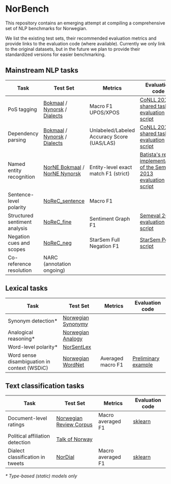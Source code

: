 # NorBench
This repository contains an emerging attempt at compiling a comprehensive set 
of NLP benchmarks for Norwegian.

We list the existing test sets, their recommended evaluation metrics 
and provide links to the evaluation code (where available). 
Currently we only link to the original datasets, 
but in the future we plan to provide their standardized versions for easier benchmarking.   

## Mainstream NLP tasks

| Task                        | Test Set               | Metrics| Evaluation code |
|-----------------------------|------------------------|--------|-----------------|
|PoS tagging                  |[Bokmaal](https://github.com/UniversalDependencies/UD_Norwegian-Bokmaal) / [Nynorsk](https://github.com/UniversalDependencies/UD_Norwegian-Nynorsk) / [Dialects](https://github.com/UniversalDependencies/UD_Norwegian-NynorskLIA)| Macro F1 UPOS/XPOS       | [CoNLL 2018 shared task evaluation script](https://universaldependencies.org/conll18/conll18_ud_eval.py)                |
|Dependency parsing           |[Bokmaal](https://github.com/UniversalDependencies/UD_Norwegian-Bokmaal) / [Nynorsk](https://github.com/UniversalDependencies/UD_Norwegian-Nynorsk) / [Dialects](https://github.com/UniversalDependencies/UD_Norwegian-NynorskLIA)                        |  Unlabeled/Labeled Accuracy Score (UAS/LAS)      | [CoNLL 2018 shared task evaluation script](https://universaldependencies.org/conll18/conll18_ud_eval.py)                |
|Named entity recognition     |[NorNE Bokmaal](https://github.com/ltgoslo/norne/tree/master/ud/nob) / [NorNE Nynorsk](https://github.com/ltgoslo/norne/tree/master/ud/nno)                        | Entity-level exact match F1 (strict)       | [Batista's re-implementation of the SemEval 2013 evaluation script](https://github.com/davidsbatista/NER-Evaluation)               |
|Sentence-level polarity      |[NoReC_sentence](https://github.com/ltgoslo/norec_sentence/)| Macro F1    |              |
|Structured sentiment analysis|[NoReC_fine](https://github.com/ltgoslo/norec_fine)                        | Sentiment Graph F1 |  [Semeval 2022 evaluation script](https://github.com/jerbarnes/semeval22_structured_sentiment/blob/master/evaluation/evaluate_single_dataset.py)              |
|Negation cues and scopes     |[NoReC_neg](https://github.com/ltgoslo/norec_neg/)                        |  StarSem Full Negation F1      | [StarSem Perl script](https://github.com/ltgoslo/norec_neg/blob/main/modeling/evaluation/eval.cd-sco.pl)                |
|Co-reference resolution      |NARC (annotation ongoing)                        |        |                 |


## Lexical tasks

| Task                        | Test Set               | Metrics| Evaluation code |
|-----------------------------|------------------------|--------|-----------------|
|Synonym detection*            |[Norwegian Synonymy](https://github.com/ltgoslo/norwegian-synonyms)                        |        |                 |
|Analogical reasoning*         |[Norwegian Analogy](https://github.com/ltgoslo/norwegian-analogies)                        |        |                 |
|Word-level polarity*          |[NorSentLex](https://github.com/ltgoslo/norsentlex)                        |        |                 | 
|Word sense disambiguation in context (WSDiC)|[Norwegian WordNet](https://www.nb.no/sprakbanken/en/resource-catalogue/oai-nb-no-sbr-27/)      |Averaged macro F1 |[Preliminary example](https://github.com/ltgoslo/simple_elmo/blob/master/simple_elmo/examples/wsd_eval.py)|

## Text classification tasks

| Task                        | Test Set               | Metrics| Evaluation code |
|-----------------------------|------------------------|--------|-----------------|
|Document-level ratings         |[Norwegian Review Corpus](https://github.com/ltgoslo/norec)                        |   Macro averaged F1      |  [sklearn](https://scikit-learn.org/stable/modules/generated/sklearn.metrics.f1_score.html)               |
|Political affiliation detection|[Talk of Norway](https://github.com/ltgoslo/talk-of-norway)                        |        |                 |
|Dialect classification in tweets  |[NorDial](https://github.com/jerbarnes/norwegian_dialect)                        |  Macro averaged F1      |  [sklearn](https://scikit-learn.org/stable/modules/generated/sklearn.metrics.f1_score.html)               |

_* Type-based (static) models only_
